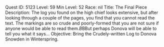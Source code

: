 Quest ID: 5123
Level: 59
Min Level: 52
Race: nil
Title: The Final Piece
Description: The log you found on the high chief looks extensive, but after looking through a couple of the pages, you find that you cannot read the text. The markings are so crude and poorly-formed that you are not sure if anyone would be able to read them.$B$BBut perhaps Donova will be able to tell you what it says... 
Objective: Bring the Crudely-written Log to Donova Snowden in Winterspring.
